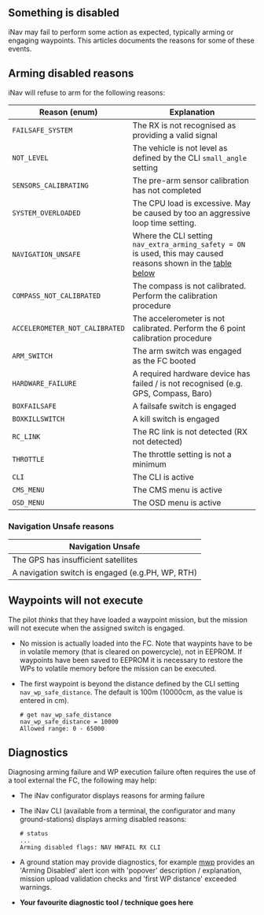 ## Something is disabled

iNav may fail to perform some action as expected, typically arming or engaging waypoints. This articles documents the reasons for some of these events. 

## Arming disabled reasons

iNav will refuse to arm for the following reasons:

| Reason  (enum) | Explanation |
| ------ | ----------- |
|  `FAILSAFE_SYSTEM` | The RX is not recognised as providing a valid signal |
| `NOT_LEVEL` | The vehicle is not level as defined by the CLI `small_angle` setting |
| `SENSORS_CALIBRATING` | The pre-arm sensor calibration has not completed |
| `SYSTEM_OVERLOADED` | The CPU load is excessive. May be caused by too an aggressive loop time setting. |
| `NAVIGATION_UNSAFE` | Where the CLI setting `nav_extra_arming_safety = ON` is used, this may caused reasons shown in the [table below](#navigation-unsafe-reasons) |
| `COMPASS_NOT_CALIBRATED` | The compass is not calibrated. Perform the calibration procedure |
| `ACCELEROMETER_NOT_CALIBRATED` | The accelerometer is not calibrated. Perform the 6 point calibration procedure |
| `ARM_SWITCH` | The arm switch was engaged as the FC booted |
| `HARDWARE_FAILURE` | A required hardware device has failed / is not recognised (e.g. GPS, Compass, Baro) |
| `BOXFAILSAFE` | A failsafe switch is engaged |
| `BOXKILLSWITCH` | A kill switch is engaged |
| `RC_LINK` | The RC link is not detected (RX not detected) |
| `THROTTLE` | The throttle setting is not a minimum |
| `CLI` | The CLI is active |
| `CMS_MENU` | The CMS menu is active |
| `OSD_MENU` | The OSD menu is active |

### Navigation Unsafe reasons

| Navigation Unsafe |
| ------------------ |
| The GPS has insufficient satellites |
| A navigation switch is engaged (e.g.PH, WP, RTH) |

## Waypoints will not execute

The pilot *thinks* that they have loaded a waypoint mission, but the mission will not execute when the assigned switch is engaged.

* No mission is actually loaded into the FC. Note that waypints have to be in volatile memory (that is cleared on powercycle), not in EEPROM. If waypoints have been saved to EEPROM it is necessary to restore the WPs to volatile memory before the mission can be executed. 

* The first waypoint is beyond the distance defined by the CLI setting `nav_wp_safe_distance`. The default is 100m (10000cm, as the value is entered in cm).

	```
	# get nav_wp_safe_distance
	nav_wp_safe_distance = 10000
	Allowed range: 0 - 65000
	``` 

## Diagnostics

Diagnosing arming failure and WP execution failure often requires the use of a tool external the FC, the following may help:

* The iNav configurator displays reasons for arming failure
* The iNav CLI (available from a terminal, the configurator and many ground-stations) displays arming disabled reasons:

	```
	# status
	...
	Arming disabled flags: NAV HWFAIL RX CLI
	```
* A ground station may provide diagnostics, for example [mwp](https://github.com/stronnag/mwptools) provides an 'Arming Disabled' alert icon with 'popover' description / explanation, mission upload validation checks and 'first WP distance' exceeded warnings.
* **Your favourite diagnostic tool / technique goes here**